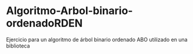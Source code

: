 # Algoritmo-Arbol-binario-ordenadoRDEN
Ejercicio para un algoritmo de árbol binario ordenado ABO utilizado en una biblioteca
